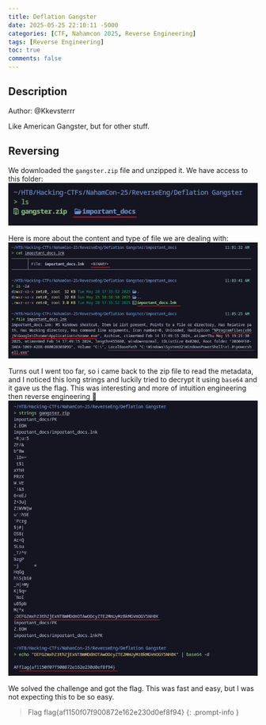 ```yaml
---
title: Deflation Gangster
date: 2025-05-25 22:10:11 -5000
categories: [CTF, Nahamcon 2025, Reverse Engineering]
tags: [Reverse Engineering]
toc: true
comments: false
---
```


## Description
Author: @Kkevsterrr  
  
Like American Gangster, but for other stuff.

## Reversing
We downloaded the `gangster.zip` file and unzipped it.
We have access to this folder:
![note](Assets/Pictures/CTF/Nahamcon-2025/Notes-1.png)

Here is more about the content and type of file we are dealing with:
![notes-2](Assets/Pictures/CTF/Nahamcon-2025/Notes-2.png)

Turns out I went too far, so i came back to the zip file to read the metadata, and I noticed this long strings and luckily tried to decrypt it using `base64` and it gave us the flag. This was interesting and more of intuition engineering then reverse engineering 🤣
![disclosed-flag](Assets/Pictures/CTF/Nahamcon-2025/flag-disclosed-2.png)

We solved the challenge and got the flag. This was fast and easy, but I was not expecting this to be so easy.

> Flag
> flag{af1150f07f900872e162e230d0ef8f94}
{: .prompt-info }

